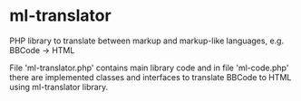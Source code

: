 ml-translator
=============

PHP library to translate between markup and markup-like languages, e.g. BBCode -> HTML

File 'ml-translator.php' contains main library code and in file 'ml-code.php' there are implemented classes and interfaces to translate BBCode to HTML using ml-translator library.
